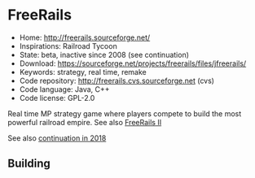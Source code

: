 # FreeRails

- Home: http://freerails.sourceforge.net/
- Inspirations: Railroad Tycoon
- State: beta, inactive since 2008 (see continuation)
- Download: https://sourceforge.net/projects/freerails/files/jfreerails/
- Keywords: strategy, real time, remake
- Code repository: http://freerails.cvs.sourceforge.net (cvs)
- Code language: Java, C++
- Code license: GPL-2.0

Real time MP strategy game where players compete to build the most powerful railroad empire.
See also [FreeRails II](http://freerails2.sourceforge.net/)

See also [continuation in 2018](https://github.com/Trilarion/freerails)

## Building
